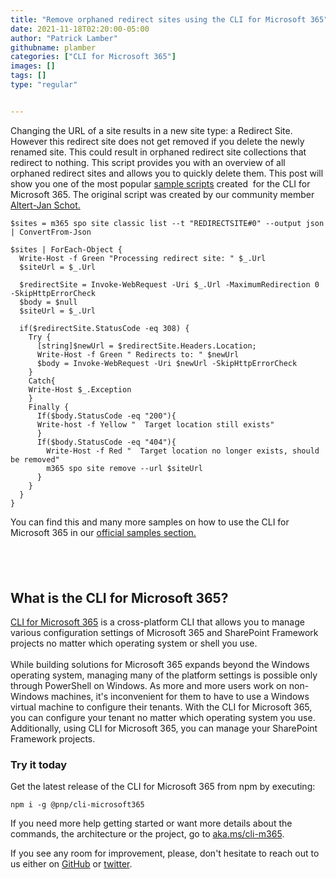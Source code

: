 ```yaml
---
title: "Remove orphaned redirect sites using the CLI for Microsoft 365"
date: 2021-11-18T02:20:00-05:00
author: "Patrick Lamber"
githubname: plamber
categories: ["CLI for Microsoft 365"]
images: []
tags: []
type: "regular"


---
```


Changing the URL of a site results in a new site type: a Redirect Site.
However this redirect site does not get removed if you delete the newly
renamed site. This could result in orphaned redirect site collections
that redirect to nothing. This script provides you with an overview of
all orphaned redirect sites and allows you to quickly delete them.
This post will show you one of the most popular [sample
scripts](https://pnp.github.io/cli-microsoft365/sample-scripts/spo/remove-orphaned-redirect-sites/)
created  for the CLI for Microsoft 365. The original script was created
by our community member [Altert-Jan
Schot.](https://www.cloudappie.nl/remove-orphaned-redirectsites/)
``` {.lia-code-sample .language-powershell}
$sites = m365 spo site classic list --t "REDIRECTSITE#0" --output json | ConvertFrom-Json

$sites | ForEach-Object {
  Write-Host -f Green "Processing redirect site: " $_.Url
  $siteUrl = $_.Url

  $redirectSite = Invoke-WebRequest -Uri $_.Url -MaximumRedirection 0 -SkipHttpErrorCheck
  $body = $null
  $siteUrl = $_.Url

  if($redirectSite.StatusCode -eq 308) {
    Try {
      [string]$newUrl = $redirectSite.Headers.Location;
      Write-Host -f Green " Redirects to: " $newUrl
      $body = Invoke-WebRequest -Uri $newUrl -SkipHttpErrorCheck
    }
    Catch{
    Write-Host $_.Exception
    }
    Finally {
      If($body.StatusCode -eq "200"){
      Write-host -f Yellow "  Target location still exists"
      }
      If($body.StatusCode -eq "404"){
        Write-Host -f Red "  Target location no longer exists, should be removed"
        m365 spo site remove --url $siteUrl
      }
    }
  }
}
```
You can find this and many more samples on how to use the CLI for
Microsoft 365 in our [official samples
section.](https://pnp.github.io/cli-microsoft365/sample-scripts/)

##   

## What is the CLI for Microsoft 365? 

[CLI for Microsoft 365](https://pnp.github.io/cli-microsoft365/) is a
cross-platform CLI that allows you to manage various configuration
settings of Microsoft 365 and SharePoint Framework projects no matter
which operating system or shell you use.\
\
While building solutions for Microsoft 365 expands beyond the Windows
operating system, managing many of the platform settings is possible
only through PowerShell on Windows. As more and more users work on
non-Windows machines, it's inconvenient for them to have to use a
Windows virtual machine to configure their tenants. With the CLI for
Microsoft 365, you can configure your tenant no matter which operating
system you use. Additionally, using CLI for Microsoft 365, you can
manage your SharePoint Framework projects.
### Try it today 

Get the latest release of the CLI for Microsoft 365 from npm by
executing:
``` {.lia-code-sample .language-bash}
npm i -g @pnp/cli-microsoft365
```
If you need more help getting started or want more details about the
commands, the architecture or the project, go to
[aka.ms/cli-m365](http://aka.ms/cli-m365).

If you see any room for improvement, please, don't hesitate to reach out
to us either on [GitHub](https://github.com/pnp/cli-microsoft365) or
[twitter](https://twitter.com/climicrosoft365).
